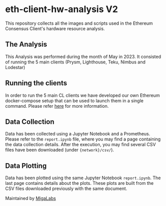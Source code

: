 # eth-client-hw-analysis V2
This repository collects all the images and scripts used in the Ethereum Consensus Client's hardware resource analysis. 

## The Analysis
This Analysis was performed during the month of May in 2023.
It consisted of running the 5 main clients (Prysm, Lighthouse, Teku, Nimbus and Lodestar)

## Running the clients

In order to run the 5 main CL clients we have developed our own Ethereum docker-compose setup that can be used 
to launch them in a single command. Please refer [here](https://github.com/migalabs/nodeth) for more information.

## Data Collection

Data has been collected using a Jupyter Notebook and a Prometheus. Please refer to the `report.ipynb` file, where you may find a page containing the data collection details.
After the execution, you may find several CSV files have been downloaded (under `{network}/csv/`).

## Data Plotting

Data has been plotted using the same Jupyter Notebook `report.ipynb`. The last page contains details about the plots. These plots are built from the CSV files downloaded previously with the same document.




Maintained by [MigaLabs](http://migalabs.io)